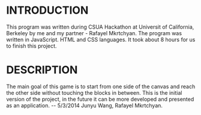 # INTRODUCTION

  This program was written during CSUA Hackathon at Universit of California, Berkeley by me and my partner - Rafayel Mkrtchyan. The program was written in JavaScript. HTML and CSS languages. It took about 8 hours for us to finish this project.

# DESCRIPTION

The main goal of this game is to start from one side of the canvas and reach the other side without touching the blocks in between. This is the initial version of the project, in the future it can be more developed and presented as an application.     -- 5/3/2014 Junyu Wang, Rafayel Mkrtchyan.

